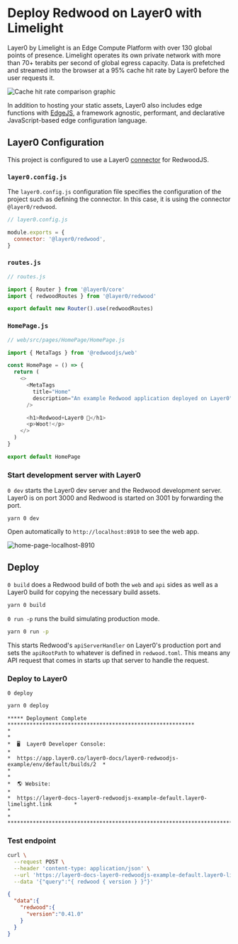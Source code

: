 # Deploy Redwood on Layer0 with Limelight

Layer0 by Limelight is an Edge Compute Platform with over 130 global points of presence. Limelight operates its own private network with more than 70+ terabits per second of global egress capacity. Data is prefetched and streamed into the browser at a 95% cache hit rate by Layer0 before the user requests it.

![Cache hit rate comparison graphic](https://assets-global.website-files.com/5ec129d839c03647b43dbd41/619459e884ec7ae74d923da8_I6iG8tVXinoz29x52oRnHeDYe8WmpuND7AdmwC9-c64qzxJVkN8fpn5Vlogr7W67K-peNtFsLvmBWDWuzlNJ1VnEXM3Iso4ijaf8tXlxd0Mmmk3LrBTLKXUCj_GJASq3WsIbksyJ.jpeg)

In addition to hosting your static assets, Layer0 also includes edge functions with [EdgeJS](https://www.layer0.co/edgejs), a framework agnostic, performant, and declarative JavaScript-based edge configuration language.

## Layer0 Configuration

This project is configured to use a Layer0 [connector](https://docs.layer0.co/guides/connectors) for RedwoodJS.

### `layer0.config.js`

The `layer0.config.js` configuration file specifies the configuration of the project such as defining the connector. In this case, it is using the connector `@layer0/redwood`.

```js
// layer0.config.js

module.exports = {
  connector: '@layer0/redwood',
}
```

### `routes.js`

```js
// routes.js

import { Router } from '@layer0/core'
import { redwoodRoutes } from '@layer0/redwood'

export default new Router().use(redwoodRoutes)
```

### `HomePage.js`

```js
// web/src/pages/HomePage/HomePage.js

import { MetaTags } from '@redwoodjs/web'

const HomePage = () => {
  return (
    <>
      <MetaTags
        title="Home"
        description="An example Redwood application deployed on Layer0"
      />

      <h1>Redwood+Layer0 🚀</h1>
      <p>Woot!</p>
    </>
  )
}

export default HomePage
```

### Start development server with Layer0

`0 dev` starts the Layer0 dev server and the Redwood development server. Layer0 is on port 3000 and Redwood is started on 3001 by forwarding the port.

```terminal
yarn 0 dev
```

Open automatically to `http://localhost:8910` to see the web app.

![home-page-localhost-8910](https://dev-to-uploads.s3.amazonaws.com/uploads/articles/ijenahgpkabvms5qfbpo.png)

## Deploy

`0 build` does a Redwood build of both the `web` and `api` sides as well as a Layer0 build for copying the necessary build assets.

```bash
yarn 0 build
```

`0 run -p` runs the build simulating production mode.

```bash
yarn 0 run -p
```

This starts Redwood's `apiServerHandler` on Layer0's production port and sets the `apiRootPath` to whatever is defined in `redwood.toml`. This means any API request that comes in starts up that server to handle the request.

### Deploy to Layer0

`0 deploy`

```bash
yarn 0 deploy
```

```
***** Deployment Complete ***********************************************************
*                                                                                   *
*  🖥  Layer0 Developer Console:                                                     *
*  https://app.layer0.co/layer0-docs/layer0-redwoodjs-example/env/default/builds/2  *
*                                                                                   *
*  🌎 Website:                                                                      *
*  https://layer0-docs-layer0-redwoodjs-example-default.layer0-limelight.link       *
*                                                                                   *
*************************************************************************************
```

### Test endpoint

```bash
curl \
  --request POST \
  --header 'content-type: application/json' \
  --url 'https://layer0-docs-layer0-redwoodjs-example-default.layer0-limelight.link/api/graphql' \
  --data '{"query":"{ redwood { version } }"}'
```

```json
{
  "data":{
    "redwood":{
      "version":"0.41.0"
    }
  }
}
```
